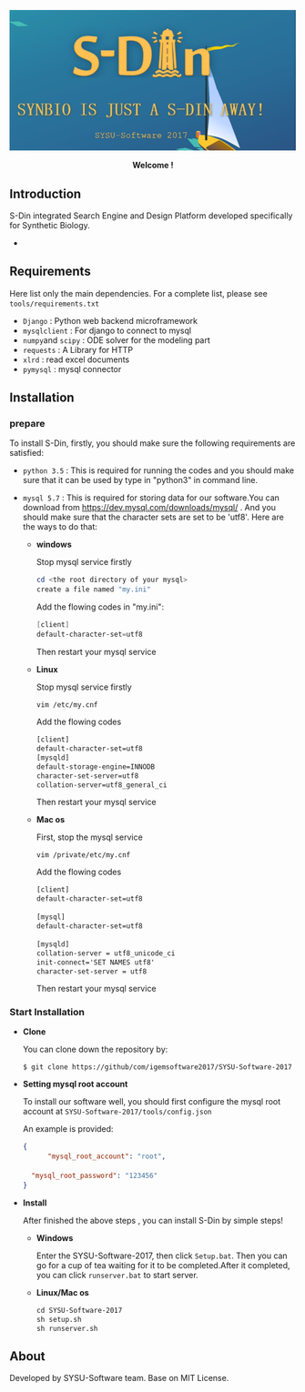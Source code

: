 <p align="center"><img src="bk.png"></p>

<p align="center"><strong>Welcome ! </strong></p>

## Introduction

S-Din integrated Search Engine and Design Platform developed specifically for Synthetic Biology.

* ​

## Requirements

Here list only the main dependencies. For a complete list, please see `tools/requirements.txt`

* `Django` : Python web backend microframework
* `mysqlclient`  : For django to connect to mysql  
* `numpy`and `scipy` : ODE solver for the modeling part
* `requests` : A Library for HTTP
* `xlrd` : read excel documents
* `pymysql` : mysql connector

## Installation

### prepare

To install S-Din, firstly, you should make sure the following requirements are satisfied:

* `python 3.5` : This is required for running  the codes and you should make sure that it can be used by type in "python3" in command line.

* `mysql 5.7` : This is required for storing data for our software.You can download from https://dev.mysql.com/downloads/mysql/ . And you should make sure that the character sets are set to be 'utf8'. Here are the ways to do that:

  * **windows**

    Stop mysql service firstly

    ~~~powershell
    cd <the root directory of your mysql>
    create a file named "my.ini"
    ~~~

    Add the flowing codes in "my.ini":

    ~~~powershell
    [client]
    default-character-set=utf8
    ~~~

    Then restart your mysql service

  * **Linux**

    Stop mysql service firstly

    ~~~shell
    vim /etc/my.cnf
    ~~~

    Add the flowing codes

    ~~~shell
    [client]
    default-character-set=utf8
    [mysqld] 
    default-storage-engine=INNODB  
    character-set-server=utf8  
    collation-server=utf8_general_ci 
    ~~~
    Then restart your mysql service

  * **Mac os**

    First, stop the mysql service

    ~~~shell
    vim /private/etc/my.cnf
    ~~~

    Add the flowing codes

    ~~~shell
    [client]
    default-character-set=utf8

    [mysql]
    default-character-set=utf8

    [mysqld]
    collation-server = utf8_unicode_ci
    init-connect='SET NAMES utf8'
    character-set-server = utf8
    ~~~

    Then restart your mysql service

### Start Installation

* **Clone**

  You can clone down the repository by:

  ~~~shell
  $ git clone https://github/com/igemsoftware2017/SYSU-Software-2017
  ~~~

* **Setting mysql root account**

  To install our software well, you should first configure the mysql root account at `SYSU-Software-2017/tools/config.json`

  An example is provided:

  ~~~json
  {	
    	"mysql_root_account": "root", 

  	"mysql_root_password": "123456"
  }
  ~~~

* **Install**

  After finished the above steps , you can install S-Din by simple steps!

  * **Windows**

    Enter the SYSU-Software-2017, then click `Setup.bat`. Then you can go for a cup of tea waiting for it to be completed.After it completed, you can click `runserver.bat` to start server.

  * **Linux/Mac os**

    ~~~shell
    cd SYSU-Software-2017
    sh setup.sh
    sh runserver.sh
    ~~~

## About

Developed by SYSU-Software team. Base on MIT License.





